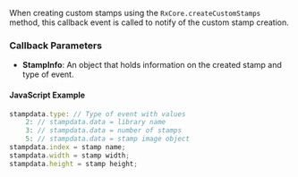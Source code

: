 When creating custom stamps using the `RxCore.createCustomStamps` method, this callback event is called to notify of the custom stamp creation.

### Callback Parameters
- **StampInfo**: An object that holds information on the created stamp and type of event.

#### JavaScript Example
```javascript
stampdata.type: // Type of event with values
    2: // stampdata.data = library name
    3: // stampdata.data = number of stamps
    5: // stampdata.data = stamp image object
stampdata.index = stamp name;
stampdata.width = stamp width;
stampdata.height = stamp height;
```